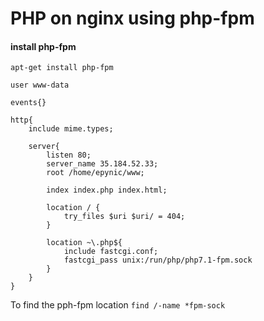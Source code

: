 # PHP on nginx using php-fpm

#### install php-fpm
```` apt-get install php-fpm ````


````
user www-data

events{}

http{
    include mime.types;

    server{
        listen 80;
        server_name 35.184.52.33;
        root /home/epynic/www;

        index index.php index.html;

        location / {
            try_files $uri $uri/ = 404;
        }

        location ~\.php${
            include fastcgi.conf;
            fastcgi_pass unix:/run/php/php7.1-fpm.sock
        }
    }
}
````

To find the pph-fpm location `find /-name *fpm-sock`